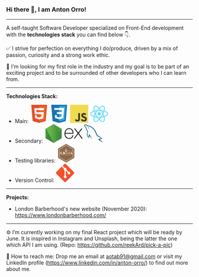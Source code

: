 ### Hi there 👋, I am Anton Orro!

---

A self-taught Software Developer specialized on Front-End development with the **technologies stack** you can find below 👇.

✅ I strive for perfection on everything I do/produce, driven by a mix of passion, curiosity and a strong work ethic.

🚀 I'm looking for my first role in the industry and my goal is to be part of an exciting project and to be surrounded of other developers who I can learn from.

---

**Technologies Stack:**

 - Main: <img src='https://github.com/devicons/devicon/blob/master/icons/html5/html5-original.svg' alt='html5 logo' width='50' height='50' /> <img src='https://github.com/devicons/devicon/blob/master/icons/css3/css3-original.svg' alt='css3 logo' width='50' height='50' /> <img src='https://github.com/devicons/devicon/blob/master/icons/javascript/javascript-original.svg' alt='javascript logo' width='50' height='50' /> <img src= 'https://github.com/devicons/devicon/blob/master/icons/react/react-original.svg' alt='react logo' width='50' height='50' />
 - Secondary: <img src='https://github.com/devicons/devicon/blob/master/icons/nodejs/nodejs-original.svg' alt='node logo' width='50' height='50' /> <img src='https://github.com/devicons/devicon/blob/master/icons/express/express-original.svg' alt='express logo' width='50' height='50' /> <img src='https://github.com/devicons/devicon/blob/master/icons/mysql/mysql-original.svg' alt='mysql logo' width='50' height='50' />
 - Testing libraries: <img src='https://github.com/devicons/devicon/blob/master/icons/mocha/mocha-plain.svg' alt='mocha logo' width='50' height='50' />
 - Version Control: <img src='https://github.com/devicons/devicon/blob/master/icons/git/git-original.svg' alt='git logo' width='50' height='50' />

---

**Projects:**

 - London Barberhood's new website (November 2020): https://www.londonbarberhood.com/

---

⚙️ I’m currently working on my final React project which will be ready by June. It is inspired in Instagram and Unsplash, being the latter the one which API I am using. (Repo: https://github.com/reekArd/pick-a-pic)

📩 How to reach me: Drop me an email at aotab91@gmail.com or visit my LinkedIn profile (https://www.linkedin.com/in/anton-orro/) to find out more about me.
